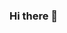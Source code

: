 ### Hi there 👋

<!--
**PurpleHycinth/PurpleHycinth** is a ✨ _special_ ✨ repository because its `README.md` (this file) appears on your GitHub profile.

Here are some ideas to get you started:

- 🔭 I’m currently working on Image Analysis
- 🌱 I’m currently learning Bsc Data Science
- 👯 I’m looking to collaborate on Machine learning projects
- 🤔 I’m looking for help with Cyber Security and Psychology 
- 💬 Ask me about Mathematics, Physics, Galaxies 
- 📫 How to reach me: swaralid42@gmail.com
- 😄 Pronouns: she/her
- ⚡ Fun fact: i like cats and drawing
-->
